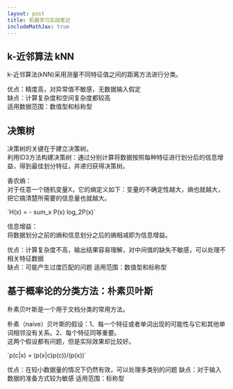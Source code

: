 ```yaml
---
layout: post
title: 机器学习实战笔记
includeMathJax: true
---
```


## k-近邻算法 kNN
k-近邻算法(kNN)采用测量不同特征值之间的距离方法进行分类。

优点：精度高，对异常值不敏感，无数据输入假定  
缺点：计算复杂度和空间复杂度都较高  
适用数据范围：数值型和标称型

## 决策树
决策树的关键在于建立决策树。  
利用ID3方法构建决策树：通过分别计算将数据按照每种特征进行划分后的信息增益，得到最佳划分特征，并递归获得决策树。

香农熵：  
对于任意一个随机变量X，它的熵定义如下：变量的不确定性越大，熵也就越大，把它搞清楚所需要的信息量也就越大。  
<div>
`H(x) = - sum_x P(x) log_2P(x)`
</div>

信息增益：  
将数据划分之前的熵和信息划分之后的熵相减即为信息增益。

优点：计算复杂度不高，输出结果容易理解，对中间值的缺失不敏感，可以处理不相关特征数据  
缺点：可能产生过度匹配的问题
适用范围：数值型和标称型

## 基于概率论的分类方法：朴素贝叶斯
朴素贝叶斯是一个用于文档分类的常用方法。

朴素（naive）贝叶斯的假设：1、每一个特征或者单词出现的可能性与它和其他单词相邻没有关系。2、每个特征同等重要。  
这两个假设都有问题，但是实际效果却比较好。

\`p(c|x) = (p(x|c)p(c))/(p(x))\`

优点：在较小数据量的情况下仍然有效，可以处理多类别的问题
缺点：对于输入数据的准备方式较为敏感
适用范围：标称型
